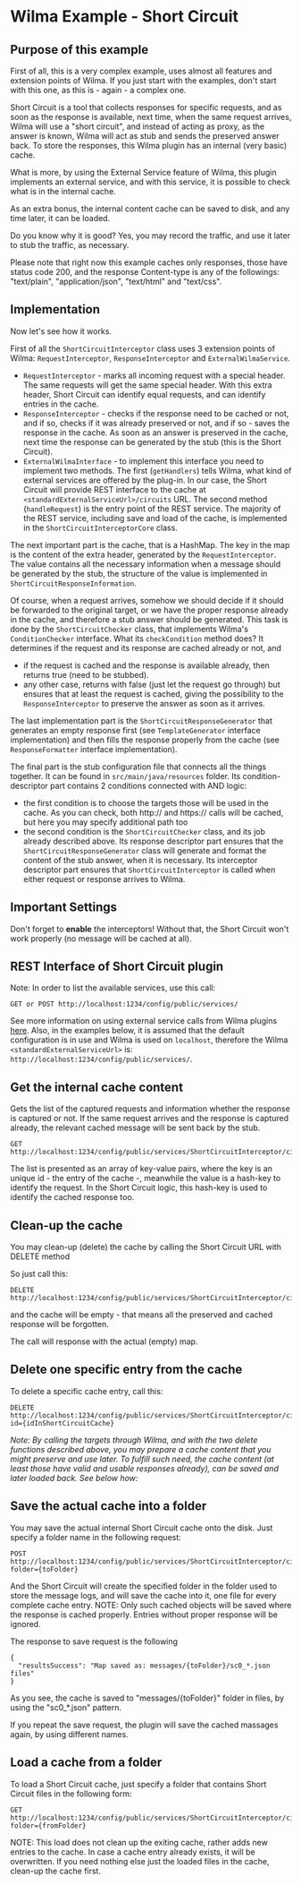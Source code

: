 Wilma Example - Short Circuit
=============================

Purpose of this example
---------------------------------------
First of all, this is a very complex example, uses almost all features and extension points of Wilma.
If you just start with the examples, don't start with this one, as this is - again - a complex one.

Short Circuit is a tool that collects responses for specific requests, and as soon as the response is available, next time,
when the same request arrives, Wilma will use a "short circuit", and instead of acting as proxy, as the answer is known,
Wilma will act as stub and sends the preserved answer back. To store the responses, this Wilma plugin has an internal (very basic) cache.

What is more, by using the External Service feature of Wilma, this plugin implements an external service, and with this service,
it is possible to check what is in the internal cache.

As an extra bonus, the internal content cache can be saved to disk, and any time later, it can be loaded.

Do you know why it is good? Yes, you may record the traffic, and use it later to stub the traffic, as necessary.

Please note that right now this example caches only responses, those have status code 200,
and the response Content-type is any of the followings: "text/plain", "application/json", "text/html" and "text/css".

Implementation
---------------------------------------
Now let's see how it works.

First of all the `ShortCircuitInterceptor` class uses 3 extension points of Wilma: `RequestInterceptor`, `ResponseInterceptor` and `ExternalWilmaService`.

+ `RequestInterceptor` - marks all incoming request with a special header. The same requests will get the same special header.
With this extra header, Short Circuit can identify equal requests, and can identify entries in the cache.
+ `ResponseInterceptor` - checks if the response need to be cached or not, and if so, checks if it was already preserved or not, and if so - saves the response in the cache.
As soon as an answer is preserved in the cache, next time the response can be generated by the stub (this is the Short Circuit).
+ `ExternalWilmaInterface` - to implement this interface you need to implement two methods. The first (`getHandlers`) tells Wilma, what kind of external services are offered by the plug-in.
In our case, the Short Circuit will provide REST interface to the cache at `<standardExternalServiceUrl>/circuits` URL. The second method (`handleRequest`) is the entry point of the REST service.
The majority of the REST service, including save and load of the cache, is implemented in the `ShortCircuitInterceptorCore` class.

The next important part is the cache, that is a HashMap. The key in the map is the content of the extra header, generated by the `RequestInterceptor`.
The value contains all the necessary information when a message should be generated by the stub,
the structure of the value is implemented in `ShortCircuitResponseInformation`.

Of course, when a request arrives, somehow we should decide if it should be forwarded to the original target,
or we have the proper response already in the cache, and therefore a stub answer should be generated.
This task is done by the `ShortCircuitChecker` class, that implements Wilma's `ConditionChecker` interface. What its `checkCondition` method does?
It determines if the request and its response are cached already or not, and
+ if the request is cached and the response is available already, then returns true (need to be stubbed).
+ any other case, returns with false (just let the request go through) but ensures that at least the request is cached,
giving the possibility to the `ResponseInterceptor` to preserve the answer as soon as it arrives.

The last implementation part is the `ShortCircuitResponseGenerator` that generates an empty response first (see `TemplateGenerator` interface implementation)
and then fills the response properly from the cache (see `ResponseFormatter` interface implementation).

The final part is the stub configuration file that connects all the things together. It can be found in `src/main/java/resources` folder.
Its condition-descriptor part contains 2 conditions connected with AND logic:
* the first condition is to choose the targets those will be used in the cache. As you can check, both http:// and https:// calls will be cached, but here you may specify additional path too
* the second condition is the `ShortCircuitChecker` class, and its job already described above.
Its response descriptor part ensures that the `ShortCircuitResponseGenerator` class will generate and format the content of the stub answer, when it is necessary.
Its interceptor descriptor part ensures that `ShortCircuitInterceptor` is called when either request or response arrives to Wilma.

Important Settings
---------------------------------------
Don't forget to **enable** the interceptors! Without that, the Short Circuit won't work properly (no message will be cached at all).

REST Interface of Short Circuit plugin
---------------------------------------
Note: In order to list the available services, use this call:
```
GET or POST http://localhost:1234/config/public/services/
```
See more information on using external service calls from Wilma plugins [here](https://github.com/epam/Wilma/wiki/Service-extensions-in-Plugins).
Also, in the examples below, it is assumed that the default configuration is in use and Wilma is used on `localhost`,
therefore the Wilma `<standardExternalServiceUrl>` is: `http://localhost:1234/config/public/services/`.

Get the internal cache content
---
Gets the list of the captured requests and information whether the response is captured or not.
If the same request arrives and the response is captured already,
the relevant cached message will be sent back by the stub.
```
GET http://localhost:1234/config/public/services/ShortCircuitInterceptor/circuits 
```

The list is presented as an array of key-value pairs, 
where the key is an unique id - the entry of the cache -, meanwhile the value is a hash-key to identify the request.
In the Short Circuit logic, this hash-key is used to identify the cached response too.

Clean-up the cache
------------------
You may clean-up (delete) the cache by calling the Short Circuit URL with DELETE method

So just call this:
```
DELETE http://localhost:1234/config/public/services/ShortCircuitInterceptor/circuits
```
and the cache will be empty - that means all the preserved and cached response will be forgotten.

The call will response with the actual (empty) map.

Delete one specific entry from the cache
--------------------------
To delete a specific cache entry, call this:
```
DELETE http://localhost:1234/config/public/services/ShortCircuitInterceptor/circuits?id={idInShortCircuitCache}
```

*Note: By calling the targets through Wilma, and with the two delete functions described above, you may prepare a cache content that you might preserve and use later.
To fulfill such need, the cache content (at least those have valid and usable responses already), can be saved and later loaded back.
See below how:*

Save the actual cache into a folder
-----------------------------------
You may save the actual internal Short Circuit cache onto the disk.
Just specify a folder name in the following request:

```
POST http://localhost:1234/config/public/services/ShortCircuitInterceptor/circuits?folder={toFolder}
```
And the Short Circuit will create the specified folder in the folder used to store the message logs, and will save the cache into it,
one file for every complete cache entry.
NOTE: Only such cached objects will be saved where the response is cached properly. Entries without proper response will be ignored.

The response to save request is the following
```
{
  "resultsSuccess": "Map saved as: messages/{toFolder}/sc0_*.json files"
}
```
As you see, the cache is saved to "messages/{toFolder}" folder in files, by using the "sc0_*.json" pattern.

If you repeat the save request, the plugin will save the cached massages again, by using different names.

Load a cache from a folder
--------------------------
To load a Short Circuit cache, just specify a folder that contains Short Circuit files in the following form:
```
GET http://localhost:1234/config/public/services/ShortCircuitInterceptor/circuits?folder={fromFolder}
```
NOTE: This load does not clean up the exiting cache, rather adds new entries to the cache.
In case a cache entry already exists, it will be overwritten. If you need nothing else just the loaded files in the cache, clean-up the cache first.
